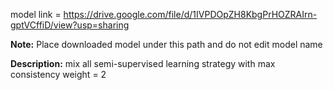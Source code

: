model link = https://drive.google.com/file/d/1IVPDOpZH8KbgPrHOZRAIrn-gptVCffiD/view?usp=sharing

**Note:** Place downloaded model under this path and do not edit model name

**Description:** mix all semi-supervised learning strategy with max consistency weight = 2
